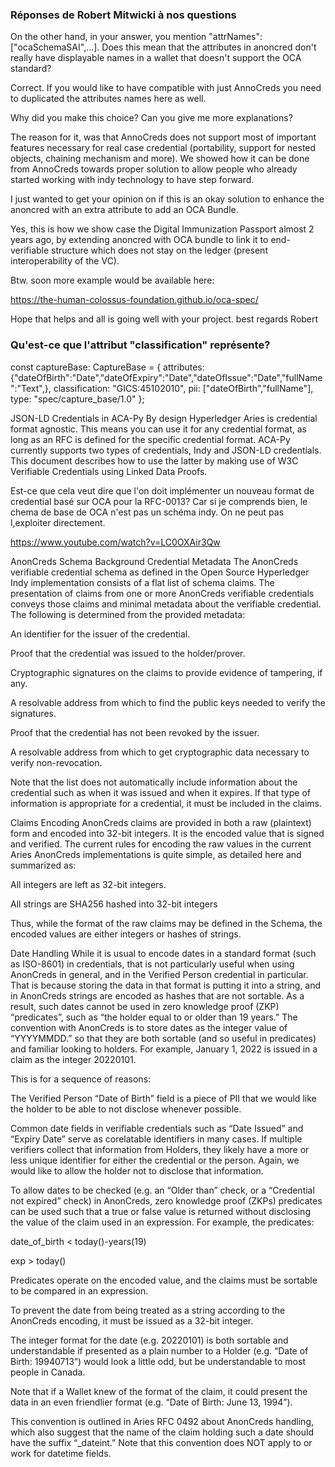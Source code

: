 ### Réponses de Robert Mitwicki à nos questions
On the other hand, in your answer, you mention "attrNames": ["ocaSchemaSAI",...]. Does this mean that the attributes in anoncred don't really have displayable names in a wallet that doesn't support the OCA standard?

Correct. If you would like to have compatible with just AnnoCreds you need to duplicated the attributes names here as well.
 
Why did you make this choice? Can you give me more explanations? 

The reason for it, was that AnnoCreds does not support most of important features necessary for real case credential (portability, support for nested objects, chaining mechanism and more). We showed how it can be done from AnnoCreds towards proper solution to allow people who already started working with indy technology to have step forward. 

 
I just wanted to get your opinion on if this is an okay solution to enhance the anoncred with an extra attribute to add an OCA Bundle.

Yes, this is how we show case the Digital Immunization Passport almost 2 years ago, by extending anoncred with OCA bundle to link it to end-verifiable structure which does not stay on the ledger (present interoperability of the VC). 

Btw. soon more example would be available here:

https://the-human-colossus-foundation.github.io/oca-spec/

Hope that helps and all is going well with your project.
best regards
Robert

### Qu'est-ce que l'attribut "classification" représente?
  const captureBase: CaptureBase = {
    attributes: {"dateOfBirth":"Date","dateOfExpiry":"Date","dateOfIssue":"Date","fullName":"Text",},
    classification: "GICS:45102010",
    pii: ["dateOfBirth","fullName"],
    type: "spec/capture_base/1.0"
  };




JSON-LD Credentials in ACA-Py
By design Hyperledger Aries is credential format agnostic. This means you can use it for any credential format, as long as an RFC is defined for the specific credential format. ACA-Py currently supports two types of credentials, Indy and JSON-LD credentials. This document describes how to use the latter by making use of W3C Verifiable Credentials using Linked Data Proofs.

Est-ce que cela veut dire que l'on doit implémenter un nouveau format de credential basé sur OCA pour la RFC-0013? Car si je comprends bien, le chema de base de OCA n'est pas un schéma indy. On ne peut pas l,exploiter directement.

https://www.youtube.com/watch?v=LC0OXAir3Qw

AnonCreds Schema Background
Credential Metadata
The AnonCreds verifiable credential schema as defined in the Open Source Hyperledger Indy implementation consists of a flat list of schema claims. The presentation of claims from one or more AnonCreds verifiable credentials conveys those claims and minimal metadata about the verifiable credential. The following is determined from the provided metadata:



An identifier for the issuer of the credential.

Proof that the credential was issued to the holder/prover.

Cryptographic signatures on the claims to provide evidence of tampering, if any.

A resolvable address from which to find the public keys needed to verify the signatures.

Proof that the credential has not been revoked by the issuer.

A resolvable address from which to get cryptographic data necessary to verify non-revocation.



Note that the list does not automatically include information about the credential such as when it was issued and when it expires. If that type of information is appropriate for a credential, it must be included in the claims.

Claims Encoding
AnonCreds claims are provided in both a raw (plaintext) form and encoded into 32-bit integers. It is the encoded value that is signed and verified. The current rules for encoding the raw values in the current Aries AnonCreds implementations is quite simple, as detailed here and summarized as:



All integers are left as 32-bit integers.

All strings are SHA256 hashed into 32-bit integers



Thus, while the format of the raw claims may be defined in the Schema, the encoded values are either integers or hashes of strings.

Date Handling
While it is usual to encode dates in a standard format (such as ISO-8601) in credentials, that is not particularly useful when using AnonCreds in general, and in the Verified Person credential in particular. That is because storing the data in that format is putting it into a string, and in AnonCreds strings are encoded as hashes that are not sortable. As a result, such dates cannot be used in zero knowledge proof (ZKP) “predicates”, such as “the holder equal to or older than 19 years.” The convention with AnonCreds is to store dates as the integer value of “YYYYMMDD.” so that they are both sortable (and so useful in predicates) and familiar looking to holders. For example, January 1, 2022 is issued in a claim as the integer 20220101.



This is for a sequence of reasons:



The Verified Person “Date of Birth” field is a piece of PII that we would like the holder to be able to not disclose whenever possible.

Common date fields in verifiable credentials such as “Date Issued” and “Expiry Date” serve as corelatable identifiers in many cases. If multiple verifiers collect that information from Holders, they likely have a more or less unique identifier for either the credential or the person. Again, we would like to allow the holder not to disclose that information.

To allow dates to be checked (e.g. an “Older than” check, or a “Credential not expired” check) in AnonCreds, zero knowledge proof (ZKPs) predicates can be used such that a true or false value is returned without disclosing the value of the claim used in an expression. For example, the predicates:

date_of_birth < today()-years(19)

exp > today()

Predicates operate on the encoded value, and the claims must be sortable to be compared in an expression.

To prevent the date from being treated as a string according to the AnonCreds encoding, it must be issued as a 32-bit integer.

The integer format for the date (e.g. 20220101) is both sortable and understandable if presented as a plain number to a Holder (e.g. “Date of Birth: 19940713”) would look a little odd, but be understandable to most people in Canada.

Note that if a Wallet knew of the format of the claim, it could present the data in an even friendlier format (e.g. “Date of Birth: June 13, 1994”).



This convention is outlined in Aries RFC 0492 about AnonCreds handling, which also suggest that the name of the claim holding such a date should have the suffix “_dateint.” Note that this convention does NOT apply to or work for datetime fields.
